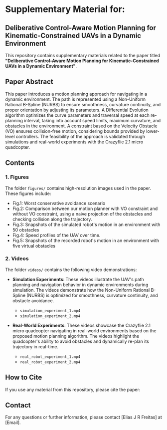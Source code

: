 # Supplementary Material for: 
## **Deliberative Control-Aware Motion Planning for Kinematic-Constrained UAVs in a Dynamic Environment**

This repository contains supplementary materials related to the paper titled **"Deliberative Control-Aware Motion Planning for Kinematic-Constrained UAVs in a Dynamic Environment"**. 

## Paper Abstract

This paper introduces a motion planning approach for navigating in a dynamic environment. The path is represented using a Non-Uniform Rational B-Spline (NURBS) to ensure smoothness, curvature continuity, and proper orientation by adjusting its parameters. A Differential Evolution algorithm optimizes the curve parameters and traversal speed at each re-planning interval, taking into account speed limits, maximum curvature, and obstacles in the environment. A constraint based on the Velocity Obstacle (VO) ensures collision-free motion, considering bounds provided by lower-level controllers. The feasibility of the approach is validated through simulations and real-world experiments with the Crazyflie 2.1 micro quadcopter.

## Contents

### 1. Figures
The folder `figures/` contains high-resolution images used in the paper. These figures include:

- Fig.1: Worst conservative avoidance scenario
- Fig.2: Comparison between our motion planner with VO constraint and without VO constraint, using a naive projection of the obstacles and checking collision along the trajectory.
- Fig.3: Snapshots of the simulated robot's motion in an environment with 50 obstacles
- Fig.4: Speed profiles of the UAV over time.
- Fig.5: Snapshots of the recorded robot's motion in an environment with five virtual obstacles


### 2. Videos
The folder `videos/` contains the following video demonstrations:

- **Simulation Experiments**: These videos illustrate the UAV's path planning and navigation behavior in dynamic environments during simulation. The videos demonstrate how the Non-Uniform Rational B-Spline (NURBS) is optimized for smoothness, curvature continuity, and obstacle avoidance.
  - `simulation_experiment_1.mp4`
  - `simulation_experiment_2.mp4`

- **Real-World Experiments**: These videos showcase the Crazyflie 2.1 micro quadcopter navigating in real-world environments based on the proposed motion planning algorithm. The videos highlight the quadcopter's ability to avoid obstacles and dynamically re-plan its trajectory in real-time.
  - `real_robot_experiment_1.mp4`
  - `real_robot_experiment_2.mp4`



## How to Cite

If you use any material from this repository, please cite the paper:



## Contact

For any questions or further information, please contact [Elias J R Freitas] at [Email].

